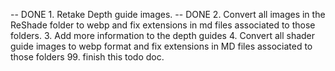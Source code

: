 -- DONE 1. Retake Depth guide images. 
-- DONE 2. Convert all images in the ReShade folder to webp and fix extensions in md files associated to those folders.
3. Add more information to the depth guides
4. Convert all shader guide images to webp format and fix extensions in MD files associated to those folders
99. finish this todo doc.
